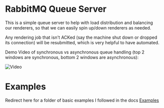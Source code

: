 # RabbitMQ Queue Server

This is a simple queue server to help with load distribution and balancing our renderers, so that we can easily spin up/down renderers as needed.

Any rendering job that isn't ACKed (say the machine shut down or dropped its connection) will be resubmitted, which is very helpful to have automated.

Demo Video of synchronous vs asynchronous queue handling (top 2 windows are synchronous, bottom 2 windows are asynchronous):

![Video](https://i.imgur.com/OnpWNbo.gif)
</br>

# Examples

Redirect here for a folder of basic examples I followed in the docs [Examples](./examples/)